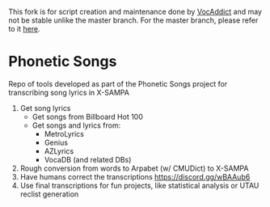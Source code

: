 This fork is for script creation and maintenance done by [VocAddict](https://github.com/VocAddict) and may not be stable unlike the master branch. For the master branch, please refer to it [here](https://https://github.com/adlez27/phonetic-songs).

# Phonetic Songs
Repo of tools developed as part of the Phonetic Songs project for transcribing song lyrics in X-SAMPA

1. Get song lyrics
    * Get songs from Billboard Hot 100
    * Get songs and lyrics from:
      * MetroLyrics
      * Genius
      * AZLyrics
      * VocaDB (and related DBs)
2. Rough conversion from words to Arpabet (w/ CMUDict) to X-SAMPA
3. Have humans correct the transcriptions https://discord.gg/wBAAub6
4. Use final transcriptions for fun projects, like statistical analysis or UTAU reclist generation
